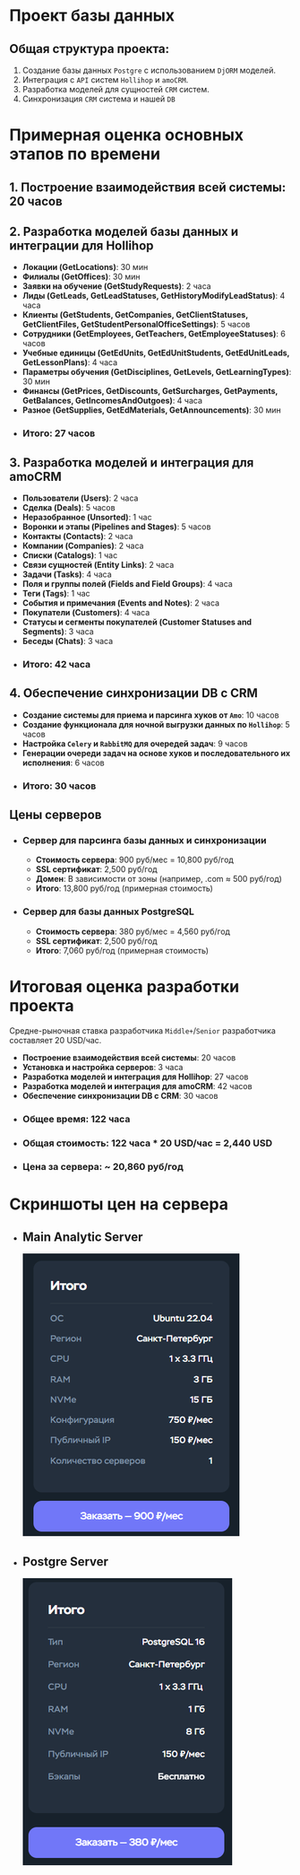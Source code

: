 # Проект базы данных

## Общая структура проекта:
1. Создание базы данных `Postgre` с использованием `DjORM` моделей.
2. Интеграция с `API` систем `Hollihop` и `amoCRM`.
3. Разработка моделей для сущностей `CRM` систем.
4. Синхронизация `CRM` система и нашей `DB`

# Примерная оценка основных этапов по времени

## 1. Построение взаимодействия всей системы: 20 часов

## 2. Разработка моделей базы данных и интеграции для Hollihop
- **Локации (GetLocations)**: 30 мин
- **Филиалы (GetOffices)**: 30 мин
- **Заявки на обучение (GetStudyRequests)**: 2 часа
- **Лиды (GetLeads, GetLeadStatuses, GetHistoryModifyLeadStatus)**: 4 часа
- **Клиенты (GetStudents, GetCompanies, GetClientStatuses, GetClientFiles, GetStudentPersonalOfficeSettings)**: 5 часов
- **Сотрудники (GetEmployees, GetTeachers, GetEmployeeStatuses)**: 6 часов
- **Учебные единицы (GetEdUnits, GetEdUnitStudents, GetEdUnitLeads, GetLessonPlans)**: 4 часа
- **Параметры обучения (GetDisciplines, GetLevels, GetLearningTypes)**: 30 мин
- **Финансы (GetPrices, GetDiscounts, GetSurcharges, GetPayments, GetBalances, GetIncomesAndOutgoes)**: 4 часа
- **Разное (GetSupplies, GetEdMaterials, GetAnnouncements)**: 30 мин

* ### **Итого**: 27 часов

## 3. Разработка моделей и интеграция для amoCRM
- **Пользователи (Users)**: 2 часа
- **Сделка (Deals)**: 5 часов
- **Неразобранное (Unsorted)**: 1 час
- **Воронки и этапы (Pipelines and Stages)**: 5 часов
- **Контакты (Contacts)**: 2 часа
- **Компании (Companies)**: 2 часа
- **Списки (Catalogs)**: 1 час
- **Связи сущностей (Entity Links)**: 2 часа
- **Задачи (Tasks)**: 4 часа
- **Поля и группы полей (Fields and Field Groups)**: 4 часа
- **Теги (Tags)**: 1 час
- **События и примечания (Events and Notes)**: 2 часа
- **Покупатели (Customers)**: 4 часа
- **Статусы и сегменты покупателей (Customer Statuses and Segments)**: 3 часа
- **Беседы (Chats)**: 3 часа

* ### **Итого**: 42 часа

## 4. Обеспечение синхронизации DB с CRM
  - **Создание системы для приема и парсинга хуков от `Amo`**: 10 часов
  - **Создание функционала для ночной выгрузки данных по `Hollihop`**: 5 часов
  - **Настройка `Celery` и `RabbitMQ` для очередей задач**: 9 часов
  - **Генерации очереди задач на основе хуков и последовательного их исполнения**: 6 часов

* ### **Итого**: 30 часов

## Цены серверов

* ### Сервер для парсинга базы данных и синхронизации
  - **Стоимость сервера**: 900 руб/мес = 10,800 руб/год
  - **SSL сертификат**: 2,500 руб/год
  - **Домен**: В зависимости от зоны (например, .com ≈ 500 руб/год)
  
  * **Итого**: 13,800 руб/год (примерная стоимость)

* ### Сервер для базы данных PostgreSQL
  - **Стоимость сервера**: 380 руб/мес = 4,560 руб/год
  - **SSL сертификат**: 2,500 руб/год
  
  * **Итого**: 7,060 руб/год (примерная стоимость)

# Итоговая оценка разработки проекта
Средне-рыночная ставка разработчика `Middle+`/`Senior` разработчика составляет 20 USD/час.
- **Построение взаимодействия всей системы**: 20 часов
- **Установка и настройка серверов**: 3 часа
- **Разработка моделей и интеграция для Hollihop**: 27 часов
- **Разработка моделей и интеграция для amoCRM**: 42 часов
- **Обеспечение синхронизации DB с CRM**: 30 часов

* ### **Общее время**: 122 часа
* ### **Общая стоимость**: 122 часа * 20 USD/час = 2,440 USD
* ### **Цена за сервера**: ~ 20,860 руб/год

# Скриншоты цен на сервера
* ## Main Analytic Server
  ![](images/main.png)

* ## Postgre Server
  ![](images/postgre.png)